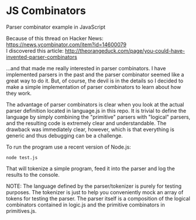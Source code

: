 # JS Combinators
Parser combinator example in JavaScript

Because of this thread on Hacker News: https://news.ycombinator.com/item?id=14600079   
I discovered this article: http://theorangeduck.com/page/you-could-have-invented-parser-combinators   

...and that made me really interested in parser combinators. I have implemented parsers in the past and the parser combinator seemed like a great way to do it. But, of course, the devil is in the details so I decided to make a simple implementation of parser combinators to learn about how they work.

The advantage of parser combinators is clear when you look at the actual parser definition located in language.js in this repo. It is trivial to define the language by simply combining the "primitive" parsers with "logical" parsers, and the resulting code is extremely clear and understandable. The drawback was immediately clear, however, which is that everything is generic and thus debugging can be a challenge.

To run the program use a recent version of Node.js:

```shell
node test.js
```

That will tokenize a simple program, feed it into the parser and log the results to the console.  

NOTE: The language defined by the parser/tokenizer is purely for testing purposes. The tokenizer is just to help you conveniently mock an array of tokens for testing the parser. The parser itself is a composition of the logical combinators contained in logic.js and the primitive combinators in primitives.js.
